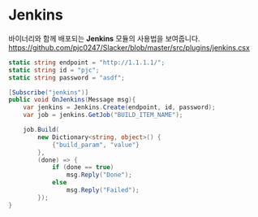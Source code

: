 Jenkins
====

바이너리와 함께 배포되는 __Jenkins__ 모듈의 사용법을 보여줍니다.<br>
https://github.com/pjc0247/Slacker/blob/master/src/plugins/jenkins.csx
```cs
static string endpoint = "http://1.1.1.1/";
static string id = "pjc";
static string password = "asdf";

[Subscribe("jenkins")]
public void OnJenkins(Message msg){
    var jenkins = Jenkins.Create(endpoint, id, password);
    var job = jenkins.GetJob("BUILD_ITEM_NAME");

    job.Build(
        new Dictionary<string, object>() {
            {"build_param", "value"}
        },
        (done) => {
            if (done == true)
                msg.Reply("Done");
            else
                msg.Reply("Failed");
        });
}
```
